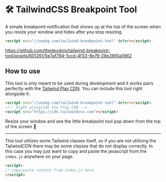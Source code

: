 # 🛠️ TailwindCSS Breakpoint Tool

A simple breakpoint notification that shows up at the top of the screen when you resize your window and hides after you stop resizing.

```html
<script src="//unpkg.com/tailwind-breakpoint-tool" defer></script>
```

https://github.com/thedevdojo/tailwind-breakpoint-tool/assets/601261/5e7af794-1ccd-4f33-9e76-28e26f0a0662

## How to use

This tool is only meant to be used during development and it works pairs perfectly with the <a href="https://tailwindcss.com/docs/installation/play-cdn" target="_blank">Tailwind Play CDN</a>. You can include this tool right alongside it:

```html
<script src="//unpkg.com/tailwind-breakpoint-tool" defer></script>
<!-- Right alongside the Play CDN -->
<script src="https://cdn.tailwindcss.com"></script>
```
Resize your window and see the little breakpoint tool pop down from the top of the screen 🔮

---

This tool utilizes some Tailwind classes itself, so if you are not utilizing the TailwindCDN there may be some classes that do not display correctly. In this case you may just want to copy and paste the javascript from the `index.js` anywhere on your page.

```html
<script>
// copy/paste content from index.js here.
</script>
```
